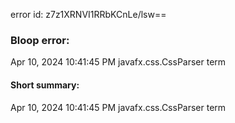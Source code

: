 error id: z7z1XRNVI1RRbKCnLe/lsw==
### Bloop error:

Apr 10, 2024 10:41:45 PM javafx.css.CssParser term
#### Short summary: 

Apr 10, 2024 10:41:45 PM javafx.css.CssParser term